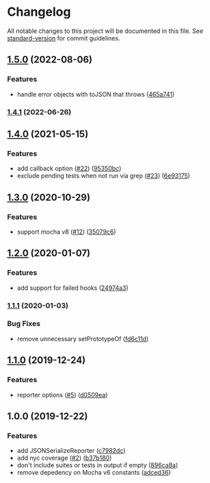 # Changelog

All notable changes to this project will be documented in this file. See [standard-version](https://github.com/conventional-changelog/standard-version) for commit guidelines.

## [1.5.0](https://github.com/plasticrake/mocha-json-serialize-reporter/compare/v1.4.1...v1.5.0) (2022-08-06)


### Features

* handle error objects with toJSON that throws ([465a741](https://github.com/plasticrake/mocha-json-serialize-reporter/commit/465a74176a53434d1a69b2045d703c9580a92b28))

### [1.4.1](https://github.com/plasticrake/mocha-json-serialize-reporter/compare/v1.4.0...v1.4.1) (2022-06-26)

## [1.4.0](https://github.com/plasticrake/mocha-json-serialize-reporter/compare/v1.3.0...v1.4.0) (2021-05-15)


### Features

* add callback option ([#22](https://github.com/plasticrake/mocha-json-serialize-reporter/issues/22)) ([95350bc](https://github.com/plasticrake/mocha-json-serialize-reporter/commit/95350bccbb554d399d8842f077c969c922f88c1a))
* exclude pending tests when not run via grep ([#23](https://github.com/plasticrake/mocha-json-serialize-reporter/issues/23)) ([6e93175](https://github.com/plasticrake/mocha-json-serialize-reporter/commit/6e931752bda99ef7a54d37c6233f93cb334b6f69))

## [1.3.0](https://github.com/plasticrake/mocha-json-serialize-reporter/compare/v1.2.0...v1.3.0) (2020-10-29)


### Features

* support mocha v8 ([#12](https://github.com/plasticrake/mocha-json-serialize-reporter/issues/12)) ([35079c6](https://github.com/plasticrake/mocha-json-serialize-reporter/commit/35079c6e9c1ac7caca1988ff1f60ae327332939c))

## [1.2.0](https://github.com/plasticrake/mocha-json-serialize-reporter/compare/v1.1.1...v1.2.0) (2020-01-07)


### Features

* add support for failed hooks ([24974a3](https://github.com/plasticrake/mocha-json-serialize-reporter/commit/24974a3c958f6e92ade638f30fbfea6abef5a6d0))

### [1.1.1](https://github.com/plasticrake/mocha-json-serialize-reporter/compare/v1.1.0...v1.1.1) (2020-01-03)


### Bug Fixes

* remove unnecessary setPrototypeOf ([fd6c11d](https://github.com/plasticrake/mocha-json-serialize-reporter/commit/fd6c11d5e680896596fb833ab503c07ab5f6ee1e))

## [1.1.0](https://github.com/plasticrake/mocha-json-serialize-reporter/compare/v1.0.0...v1.1.0) (2019-12-24)


### Features

* reporter options ([#5](https://github.com/plasticrake/mocha-json-serialize-reporter/issues/5)) ([d0509ea](https://github.com/plasticrake/mocha-json-serialize-reporter/commit/d0509eacd15195633fb692be588f177c6de6f906))

## 1.0.0 (2019-12-22)


### Features

* add JSONSerializeReporter ([c7982dc](https://github.com/plasticrake/mocha-json-serialize-reporter/commit/c7982dc44860f12076c603b47f551e44774b98db))
* add nyc coverage ([#2](https://github.com/plasticrake/mocha-json-serialize-reporter/issues/2)) ([b37b180](https://github.com/plasticrake/mocha-json-serialize-reporter/commit/b37b1808ebbce91cb1d77b46a3b1938833878208))
* don't include suites or tests in output if empty ([896ca8a](https://github.com/plasticrake/mocha-json-serialize-reporter/commit/896ca8afe82a794c12fc86017a1b747a61d7858a))
* remove depedency on Mocha v6 constants ([adced36](https://github.com/plasticrake/mocha-json-serialize-reporter/commit/adced36b274cea17a38c0614314a2565c0a6e83e))
